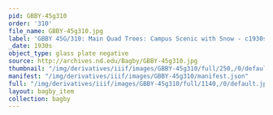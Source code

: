 ```yaml
---
pid: GBBY-45g310
order: '310'
file_name: GBBY-45g310.jpg
label: 'GBBY 45G/310: Main Quad Trees: Campus Scenic with Snow - c1930s'
_date: 1930s
object_type: glass plate negative
source: http://archives.nd.edu/Bagby/GBBY-45g310.jpg
thumbnail: "/img/derivatives/iiif/images/GBBY-45g310/full/250,/0/default.jpg"
manifest: "/img/derivatives/iiif/images/GBBY-45g310/manifest.json"
full: "/img/derivatives/iiif/images/GBBY-45g310/full/1140,/0/default.jpg"
layout: bagby_item
collection: bagby
---
```

